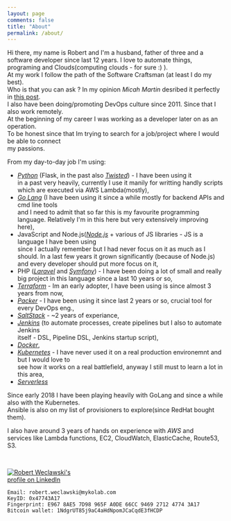 ```yaml
---
layout: page
comments: false
title: "About"
permalink: /about/
---
```


Hi there, my name is Robert and I'm a husband, father of three and a software developer since last 12 years. I love to automate things, programing and Clouds(computing clouds - for sure :) ).    
At my work I follow the path of the Software Craftsman (at least I do my best).    
Who is that you can ask ? In my opinion _Micah Martin_ desribed it perfectly in [this post](http://blog.8thlight.com/micah-martin/2008/09/21/definition-of-software-craftsman.html).     
I also have been doing/promoting DevOps culture since 2011. Since that I also work remotely.    
At the beginning of my career I was working as a developer later on as an operation.    
To be honest since that Im trying to search for a job/project where I would be able to connect    
my passions.    

From my day-to-day job I'm using:    

  - [_Python_](https://www.python.org/) (Flask, in the past also [_Twisted_](https://twistedmatrix.com/trac/)) - I have been using it     
    in a past very heavily, currently I use it manily for writting handly scripts which are executed via AWS Lambda(mostly),
  - [_Go Lang_](https://golang.org/) (I have been using it since a while mostly for backend APIs and cmd line tools     
    and I need to admit that so far this is my favourite programming language. Relatively I'm in this here but very extensively improving here),
  - JavaScript and Node.js([_Node.js_](https://nodejs.org/en/) + various of JS libraries - JS is a language I have been using     
    since I actually remember but I had never focus on it as much as I should. In a last few years it grown significantly (because of Node.js) 
    and every developer should put more focus on it,
  - PHP ([_Laravel_]() and [_Symfony_]()) - I have been doing a lot of small and really big project in this language since a last 10 years or so,
  - [_Terraform_](https://www.terraform.io/) - Im an early adopter, I have been using is since almost 3 years from now,
  - [_Packer_](https://packer.io/) - I have been using it since last 2 years or so, crucial tool for every DevOps eng.,
  - [_SaltStack_](https://saltstack.com/) - ~2 years of experiance,
  - [_Jenkins_](https://jenkins-ci.org/) (to automate processes, create pipelines but I also to automate Jenkins     
    itself - DSL, Pipeline DSL, Jenkins startup script),
  - [_Docker_](https://www.docker.com/),
  - [_Kubernetes_](https://kubernetes.io/) - I have never used it on a real production environemnt and but I would love to     
    see how it works on a real battlefield, anyway I still must to learn a lot in this area,
  - [_Serverless_](https://serverless.com/)

Since early 2018 I have been playing heavily with GoLang and since a while also with the Kubernetes.     
Ansible is also on my list of provisioners to explore(since RedHat bought them).     

I also have around 3 years of hands on experience with _AWS_ and    
services like Lambda functions, EC2, CloudWatch, ElasticCache, Route53, S3.    

<div class="github-card" data-github="robertwe" data-width="400" data-height="150"></div>
<script src="https://lab.lepture.com/github-cards/widget.js"></script>
<br />
<p style="width: 160px;">
    <a href="https://www.linkedin.com/in/robertweclawski">
        <img src="https://static.licdn.com/scds/common/u/img/webpromo/btn_viewmy_160x33.png" alt="Robert Weclawski's profile on LinkedIn" title="">
    </a>
</p>

`Email: robert.weclawski@mykolab.com`     
`KeyID: 0x47743A17`    
`Fingerprint: E967 8AE5 7D98 965F A0DE 66CC 9469 2712 4774 3A17`    
`Bitcoin wallet: 1NdgrUT85j9aC4aHdNpomJCaCqdE3fHCDP`
